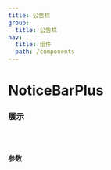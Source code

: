 ```yaml
---
title: 公告栏
group: 
  title: 公告栏
nav:
  title: 组件
  path: /components
---
```


# NoticeBarPlus
### 展示

<code src="./demos/basic.tsx" />

### 参数
<API />

